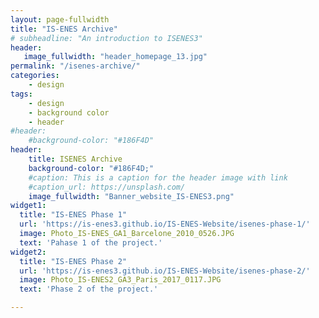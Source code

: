 ```yaml
---
layout: page-fullwidth
title: "IS-ENES Archive"
# subheadline: "An introduction to ISENES3"
header:
   image_fullwidth: "header_homepage_13.jpg"
permalink: "/isenes-archive/"
categories:
    - design
tags:
    - design
    - background color
    - header
#header:
    #background-color: "#186F4D"
header:
    title: ISENES Archive
    background-color: "#186F4D;"
    #caption: This is a caption for the header image with link
    #caption_url: https://unsplash.com/
    image_fullwidth: "Banner_website_IS-ENES3.png"
widget1:
  title: "IS-ENES Phase 1"
  url: 'https://is-enes3.github.io/IS-ENES-Website/isenes-phase-1/'
  image: Photo_IS-ENES_GA1_Barcelone_2010_0526.JPG
  text: 'Pahase 1 of the project.'
widget2:
  title: "IS-ENES Phase 2"
  url: 'https://is-enes3.github.io/IS-ENES-Website/isenes-phase-2/'
  image: Photo_IS-ENES2_GA3_Paris_2017_0117.JPG
  text: 'Phase 2 of the project.'

---
```

